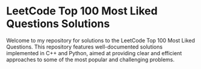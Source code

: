# LeetCode Top 100 Most Liked Questions Solutions

Welcome to my repository for solutions to the LeetCode Top 100 Most Liked Questions. This repository features well-documented solutions implemented in C++ and Python, aimed at providing clear and efficient approaches to some of the most popular and challenging problems.



